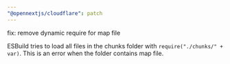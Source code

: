 ```yaml
---
"@opennextjs/cloudflare": patch
---
```


fix: remove dynamic require for map file

ESBuild tries to load all files in the chunks folder with `require("./chunks/" + var)`.
This is an error when the folder contains map file.
